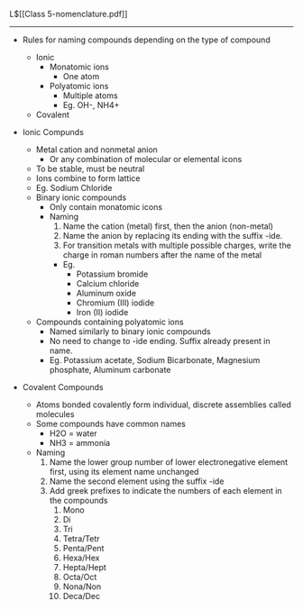 L$[[Class 5-nomenclature.pdf]]

---

- Rules for naming compounds depending on the type of compound
	- Ionic
		- Monatomic ions
			- One atom
		- Polyatomic ions
			- Multiple atoms
			- Eg. OH-, NH4+
	- Covalent

- Ionic Compunds
	- Metal cation and nonmetal anion
		- Or any combination of molecular or elemental icons
	- To be stable, must be neutral
	- Ions combine to form lattice
	- Eg. Sodium Chloride
	- Binary ionic compounds
		- Only contain monatomic icons
		- Naming
			1. Name the cation (metal) first, then the anion (non-metal)
			2. Name the anion by replacing its ending with the suffix -ide.
			3. For transition metals with multiple possible charges, write the charge in roman numbers after the name of the metal
			- Eg.
				- Potassium bromide
				- Calcium chloride
				- Aluminum oxide
				- Chromium (III) iodide
				- Iron (II) iodide
	- Compounds containing polyatomic ions
		- Named similarly to binary ionic compounds
		- No need to change to -ide ending. Suffix already present in name.
		- Eg. Potassium acetate, Sodium Bicarbonate, Magnesium phosphate, Aluminum carbonate

- Covalent Compounds
	- Atoms bonded covalently form individual, discrete assemblies called molecules
	- Some compounds have common names
		- H2O = water
		- NH3 = ammonia
	- Naming
		1. Name the lower group number of lower electronegative element first, using its element name unchanged
		2. Name the second element using the suffix -ide
		3. Add greek prefixes to indicate the numbers of each element in the compounds
			1. Mono
			2. Di
			3. Tri
			4. Tetra/Tetr
			5. Penta/Pent
			6. Hexa/Hex
			7. Hepta/Hept
			8. Octa/Oct
			9. Nona/Non
			10. Deca/Dec